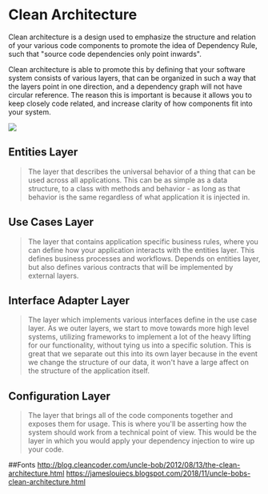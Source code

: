 # Clean Architecture
Clean architecture is a design used to emphasize the structure and relation of your various code components to
promote the idea of Dependency Rule, such that "source code dependencies only point inwards". 
 
Clean architecture is able to promote this by defining that your software system consists of various layers, 
that can be organized in such a way that the layers point in one direction, and a dependency graph will not have
circular reference. The reason this is important is because it allows you to keep closely code related, and 
increase clarity of how components fit into your system.

![](https://raw.githubusercontent.com/rafacancian/java-clean-architecture/pictures/cleanarchitecture.png)

## Entities Layer 
> The layer that describes the universal behavior of a thing that can be used across all applications. 
>This can be as simple as a data structure, to a class with methods and behavior - as long as that behavior 
>is the same regardless of what application it is injected in.

## Use Cases Layer
> The layer that contains application specific business rules, where you can define how your application interacts
> with the entities layer. This defines business processes and workflows. 
> Depends on entities layer, but also defines various contracts that will be implemented by external layers.

## Interface Adapter Layer
> The layer which implements various interfaces define in the use case layer. 
> As we outer layers, we start to move towards more high level systems, utilizing frameworks to implement 
> a lot of the heavy lifting for our functionality, without tying us into a specific solution. 
> This is great that we separate out this into its own layer because in the event we change the structure of our data,
> it won't have a large affect on the structure of the application itself.

## Configuration Layer
> The layer that brings all of the code components together and exposes them for usage. 
> This is where you'll be asserting how the system should work from a technical point of view. 
> This would be the layer in which you would apply your dependency injection to wire up your code.

##Fonts
http://blog.cleancoder.com/uncle-bob/2012/08/13/the-clean-architecture.html
https://jameslouiecs.blogspot.com/2018/11/uncle-bobs-clean-architecture.html